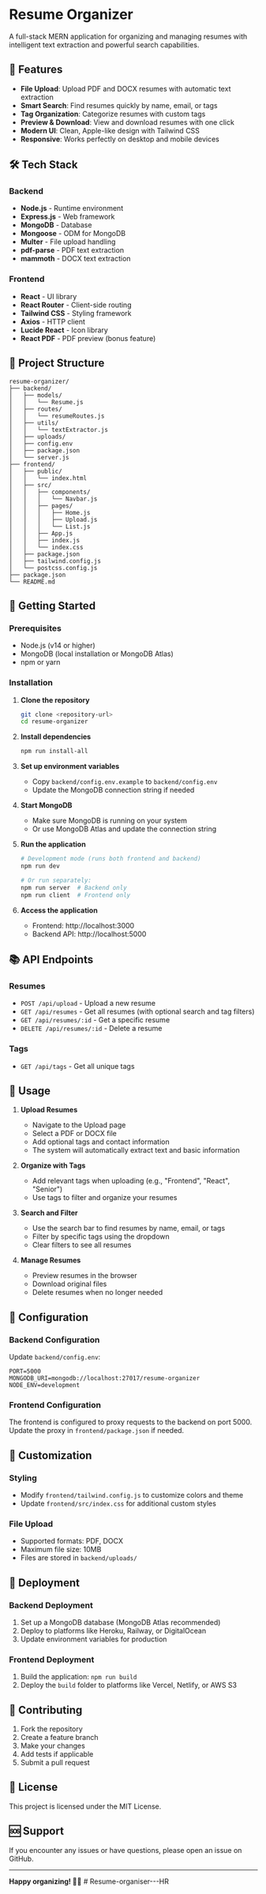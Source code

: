# Resume Organizer

A full-stack MERN application for organizing and managing resumes with intelligent text extraction and powerful search capabilities.

## 🚀 Features

- **File Upload**: Upload PDF and DOCX resumes with automatic text extraction
- **Smart Search**: Find resumes quickly by name, email, or tags
- **Tag Organization**: Categorize resumes with custom tags
- **Preview & Download**: View and download resumes with one click
- **Modern UI**: Clean, Apple-like design with Tailwind CSS
- **Responsive**: Works perfectly on desktop and mobile devices

## 🛠️ Tech Stack

### Backend
- **Node.js** - Runtime environment
- **Express.js** - Web framework
- **MongoDB** - Database
- **Mongoose** - ODM for MongoDB
- **Multer** - File upload handling
- **pdf-parse** - PDF text extraction
- **mammoth** - DOCX text extraction

### Frontend
- **React** - UI library
- **React Router** - Client-side routing
- **Tailwind CSS** - Styling framework
- **Axios** - HTTP client
- **Lucide React** - Icon library
- **React PDF** - PDF preview (bonus feature)

## 📁 Project Structure

```
resume-organizer/
├── backend/
│   ├── models/
│   │   └── Resume.js
│   ├── routes/
│   │   └── resumeRoutes.js
│   ├── utils/
│   │   └── textExtractor.js
│   ├── uploads/
│   ├── config.env
│   ├── package.json
│   └── server.js
├── frontend/
│   ├── public/
│   │   └── index.html
│   ├── src/
│   │   ├── components/
│   │   │   └── Navbar.js
│   │   ├── pages/
│   │   │   ├── Home.js
│   │   │   ├── Upload.js
│   │   │   └── List.js
│   │   ├── App.js
│   │   ├── index.js
│   │   └── index.css
│   ├── package.json
│   ├── tailwind.config.js
│   └── postcss.config.js
├── package.json
└── README.md
```

## 🚀 Getting Started

### Prerequisites

- Node.js (v14 or higher)
- MongoDB (local installation or MongoDB Atlas)
- npm or yarn

### Installation

1. **Clone the repository**
   ```bash
   git clone <repository-url>
   cd resume-organizer
   ```

2. **Install dependencies**
   ```bash
   npm run install-all
   ```

3. **Set up environment variables**
   - Copy `backend/config.env.example` to `backend/config.env`
   - Update the MongoDB connection string if needed

4. **Start MongoDB**
   - Make sure MongoDB is running on your system
   - Or use MongoDB Atlas and update the connection string

5. **Run the application**
   ```bash
   # Development mode (runs both frontend and backend)
   npm run dev
   
   # Or run separately:
   npm run server  # Backend only
   npm run client  # Frontend only
   ```

6. **Access the application**
   - Frontend: http://localhost:3000
   - Backend API: http://localhost:5000

## 📚 API Endpoints

### Resumes
- `POST /api/upload` - Upload a new resume
- `GET /api/resumes` - Get all resumes (with optional search and tag filters)
- `GET /api/resumes/:id` - Get a specific resume
- `DELETE /api/resumes/:id` - Delete a resume

### Tags
- `GET /api/tags` - Get all unique tags

## 🎯 Usage

1. **Upload Resumes**
   - Navigate to the Upload page
   - Select a PDF or DOCX file
   - Add optional tags and contact information
   - The system will automatically extract text and basic information

2. **Organize with Tags**
   - Add relevant tags when uploading (e.g., "Frontend", "React", "Senior")
   - Use tags to filter and organize your resumes

3. **Search and Filter**
   - Use the search bar to find resumes by name, email, or tags
   - Filter by specific tags using the dropdown
   - Clear filters to see all resumes

4. **Manage Resumes**
   - Preview resumes in the browser
   - Download original files
   - Delete resumes when no longer needed

## 🔧 Configuration

### Backend Configuration
Update `backend/config.env`:
```env
PORT=5000
MONGODB_URI=mongodb://localhost:27017/resume-organizer
NODE_ENV=development
```

### Frontend Configuration
The frontend is configured to proxy requests to the backend on port 5000. Update the proxy in `frontend/package.json` if needed.

## 🎨 Customization

### Styling
- Modify `frontend/tailwind.config.js` to customize colors and theme
- Update `frontend/src/index.css` for additional custom styles

### File Upload
- Supported formats: PDF, DOCX
- Maximum file size: 10MB
- Files are stored in `backend/uploads/`

## 🚀 Deployment

### Backend Deployment
1. Set up a MongoDB database (MongoDB Atlas recommended)
2. Deploy to platforms like Heroku, Railway, or DigitalOcean
3. Update environment variables for production

### Frontend Deployment
1. Build the application: `npm run build`
2. Deploy the `build` folder to platforms like Vercel, Netlify, or AWS S3

## 🤝 Contributing

1. Fork the repository
2. Create a feature branch
3. Make your changes
4. Add tests if applicable
5. Submit a pull request

## 📄 License

This project is licensed under the MIT License.

## 🆘 Support

If you encounter any issues or have questions, please open an issue on GitHub.

---

**Happy organizing! 📄✨** #   R e s u m e - o r g a n i s e r - - - H R  
 